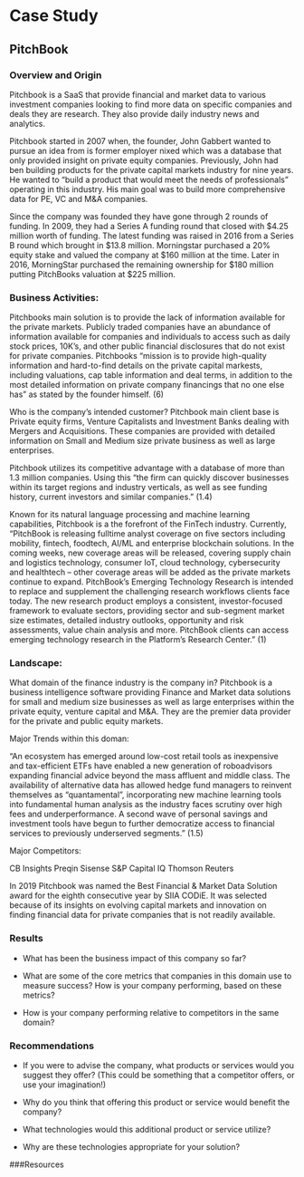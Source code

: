 # Case Study
## PitchBook



### Overview and Origin


Pitchbook is a SaaS that provide financial and market data to various investment companies looking to find more data on specific companies and deals they are research. They also provide daily industry news and analytics.

 Pitchbook started in 2007 when, the founder, John Gabbert wanted to pursue an idea from is former employer nixed which was a database that only provided insight on private equity companies. Previously, John had ben building products for the private capital markets industry for nine years. He wanted to “build a product that would meet the needs of professionals” operating in this industry. His main goal was to build more comprehensive data for PE, VC and M&A companies. 

Since the company was founded they have gone through 2 rounds of funding. In 2009, they had a Series A funding round that closed with $4.25 million worth of funding. The latest funding was raised in 2016 from a Series B round which brought in $13.8 million. Morningstar purchased a 20% equity stake and valued the company at $160 million at the time. Later in 2016, MorningStar purchased the remaining ownership for $180 million putting PitchBooks valuation at $225 million. 


### Business Activities:

Pitchbooks main solution is to provide the lack of information available for the private markets. Publicly traded companies have an abundance of information available for companies and individuals to access such as daily stock prices, 10K’s, and other public financial disclosures that do not exist for private companies. Pitchbooks “mission is to provide high-quality information and hard-to-find details on the private capital markests, including valuations, cap table information and deal terms, in addition to the most detailed information on private company financings that no one else has” as stated by the founder himself. (6)

Who is the company’s intended customer? Pitchbook main client base is Private equity firms, Venture Capitalists and Investment Banks dealing with Mergers and Acquisitions. These companies are provided with detailed information on Small and Medium size private business as well as large enterprises. 

Pitchbook utilizes its competitive advantage with a database of more than 1.3 million companies. Using this “the firm can quickly discover businesses within its target regions and industry verticals, as well as see funding history, current investors and similar companies.” (1.4)

Known for its natural language processing and machine learning capabilities, Pitchbook is a the forefront of the FinTech industry. Currently, “PitchBook is releasing fulltime analyst coverage on five sectors including mobility, fintech, foodtech, AI/ML and enterprise blockchain solutions. In the coming weeks, new coverage areas will be released, covering supply chain and logistics technology, consumer IoT, cloud technology, cybersecurity and healthtech – other coverage areas will be added as the private markets continue to expand. PitchBook’s Emerging Technology Research is intended to replace and supplement the challenging research workflows clients face today. The new research product employs a consistent, investor-focused framework to evaluate sectors, providing sector and sub-segment market size estimates, detailed industry outlooks, opportunity and risk assessments, value chain analysis and more. PitchBook clients can access emerging technology research in the Platform’s Research Center.” (1)


### Landscape:

What domain of the finance industry is the company in? Pitchbook is a business intelligence software providing Finance and Market data solutions for small and medium size businesses as well as large enterprises within the private equity, venture capital and M&A. They are the premier data provider for the private and public equity markets. 

Major Trends within this doman: 

“An ecosystem has emerged around low-cost retail tools as inexpensive and tax-efficient ETFs have enabled a new generation of roboadvisors expanding financial advice beyond the mass affluent and middle class.
The availability of alternative data has allowed hedge fund managers to reinvent themselves as “quantamental”, incorporating new machine learning tools into fundamental human analysis as the industry faces scrutiny over high fees and underperformance.
A second wave of personal savings and investment tools have begun to further democratize access to financial services to previously underserved segments.” (1.5)

Major Competitors:

CB Insights
Preqin
Sisense
S&P Capital IQ
Thomson Reuters

In 2019 Pitchbook was named the Best Financial & Market Data Solution award for the eighth consecutive year by SIIA CODiE. It was selected because of its insights on evolving capital markets and innovation on finding financial data for private companies that is not readily available.


### Results

* What has been the business impact of this company so far?

* What are some of the core metrics that companies in this domain use to measure success? How is your company performing, based on these metrics?

* How is your company performing relative to competitors in the same domain?


### Recommendations

* If you were to advise the company, what products or services would you suggest they offer? (This could be something that a competitor offers, or use your imagination!) 

* Why do you think that offering this product or service would benefit the company?

* What technologies would this additional product or service utilize? 

* Why are these technologies appropriate for your solution?

###Resources



